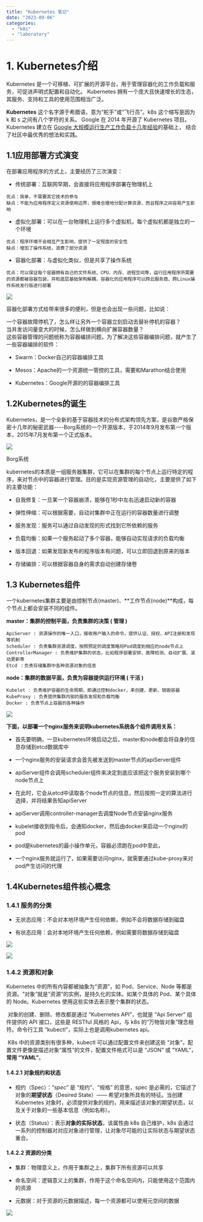 ```yaml
---
title: "Kubernetes 笔记"
date: "2023-09-06"
categories: 
  - "k8s"
  - "laboratory"
---
```


# 1\. Kubernetes介绍

Kubernetes 是一个可移植、可扩展的开源平台，用于管理容器化的工作负载和服务，可促进声明式配置和自动化。 Kubernetes 拥有一个庞大且快速增长的生态，其服务、支持和工具的使用范围相当广泛。

**Kubernetes** 这个名字源于希腊语，意为“舵手”或“飞行员”。k8s 这个缩写是因为 k 和 s 之间有八个字符的关系。 Google 在 2014 年开源了 Kubernetes 项目。 Kubernetes 建立在 [Google 大规模运行生产工作负载十几年经验](https://research.google/pubs/pub43438)的基础上， 结合了社区中最优秀的想法和实践。

## 1.1应用部署方式演变

在部署应用程序的方式上，主要经历了三次演变：

- 传统部署：互联网早期，会直接将应用程序部署在物理机上

```
优点：简单，不需要其它技术的参与
缺点：不能为应用程序定义资源使用边界，很难合理地分配计算资源，而且程序之间容易产生影响
```

- 虚拟化部署：可以在一台物理机上运行多个虚拟机，每个虚拟机都是独立的一个环境

```
优点：程序环境不会相互产生影响，提供了一定程度的安全性
缺点：增加了操作系统，浪费了部分资源
```

- 容器化部署：与虚拟化类似，但是共享了操作系统

```
优点：可以保证每个容器拥有自己的文件系统、CPU、内存、进程空间等，运行应用程序所需要的资源都被容器包装，并和底层基础架构解耦，容器化的应用程序可以跨云服务商、跨Linux操作系统发行版进行部署
```

![](https://catcat.blog/wp-content/uploads/2023/09/image-22-1024x385.png)

容器化部署方式给带来很多的便利，但是也会出现一些问题，比如说：

一个容器故障停机了，怎么样让另外一个容器立刻启动去替补停机的容器？  
当并发访问量变大的时候，怎么样做到横向扩展容器数量？  
这些容器管理的问题统称为容器编排问题，为了解决这些容器编排问题，就产生了一些容器编排的软件：

- Swarm：Docker自己的容器编排工具

- Mesos：Apache的一个资源统一管控的工具，需要和Marathon结合使用

- Kubernetes：Google开源的的容器编排工具

## 1.2Kubernetes的诞生

Kubernetes，是一个全新的基于容器技术的分布式架构领先方案，是谷歌严格保密十几年的秘密武器----Borg系统的一个开源版本，于2014年9月发布第一个版本，2015年7月发布第一个正式版本。

![](https://catcat.blog/wp-content/uploads/2023/09/borg.png)

Borg系统

kubernetes的本质是一组服务器集群，它可以在集群的每个节点上运行特定的程序，来对节点中的容器进行管理。目的是实现资源管理的自动化，主要提供了如下的主要功能：

- 自我修复：一旦某一个容器崩溃，能够在1秒中左右迅速启动新的容器

- 弹性伸缩：可以根据需要，自动对集群中正在运行的容器数量进行调整

- 服务发现：服务可以通过自动发现的形式找到它所依赖的服务

- 负载均衡：如果一个服务起动了多个容器，能够自动实现请求的负载均衡

- 版本回退：如果发现新发布的程序版本有问题，可以立即回退到原来的版本

- 存储编排：可以根据容器自身的需求自动创建存储卷

## 1.3 Kubernetes组件

一个kubernetes集群主要是由控制节点(master)、\*\*工作节点(node)\*\*构成，每个节点上都会安装不同的组件。

**master：集群的控制平面，负责集群的决策 ( 管理 )**

```
ApiServer : 资源操作的唯一入口，接收用户输入的命令，提供认证、授权、API注册和发现等机制
Scheduler : 负责集群资源调度，按照预定的调度策略将Pod调度到相应的node节点上
ControllerManager : 负责维护集群的状态，比如程序部署安排、故障检测、自动扩展、滚动更新等
Etcd ：负责存储集群中各种资源对象的信息
```

**node：集群的数据平面，负责为容器提供运行环境 ( 干活 )**

```
Kubelet : 负责维护容器的生命周期，即通过控制docker，来创建、更新、销毁容器
KubeProxy : 负责提供集群内部的服务发现和负载均衡
Docker : 负责节点上容器的各种操作
```

![](https://catcat.blog/wp-content/uploads/2023/09/image-23-1024x531.png)

**下面，以部署一个nginx服务来说明kubernetes系统各个组件调用关系：**

- 首先要明确，一旦kubernetes环境启动之后，master和node都会将自身的信息存储到etcd数据库中

- 一个nginx服务的安装请求会首先被发送到master节点的apiServer组件

- apiServer组件会调用scheduler组件来决定到底应该把这个服务安装到哪个node节点上

- 在此时，它会从etcd中读取各个node节点的信息，然后按照一定的算法进行选择，并将结果告知apiServer

- apiServer调用controller-manager去调度Node节点安装nginx服务

- kubelet接收到指令后，会通知docker，然后由docker来启动一个nginx的pod

- pod是kubernetes的最小操作单元，容器必须跑在pod中至此，

- 一个nginx服务就运行了，如果需要访问nginx，就需要通过kube-proxy来对pod产生访问的代理

## 1.4Kubernetes组件核心概念

### 1.4.1 服务的分类

- 无状态应用：不会对本地环境产生任何依赖，例如不会将数据存储到磁盘

- 有状态应用：会对本地环境产生任何依赖，例如需要将数据存储到磁盘

![](https://catcat.blog/wp-content/uploads/2023/09/image-25-1024x393.png)

![](https://catcat.blog/wp-content/uploads/2023/09/image-26-1024x500.png)

### 1.4.2 资源和对象

Kubernetes 中的所有内容都被抽象为“资源”，如 Pod、Service、Node 等都是资源。“对象”就是“资源”的实例，是持久化的实体。如某个具体的 Pod、某个具体的 Node。Kubernetes 使用这些实体去表示整个集群的状态。

 对象的创建、删除、修改都是通过 “Kubernetes API”，也就是 “Api Server” 组件提供的 API 接口，这些是 RESTful 风格的 Api，与 k8s 的“万物皆对象”理念相符。命令行工具 “kubectl”，实际上也是调用kubernetes api。

 K8s 中的资源类别有很多种，kubectl 可以通过配置文件来创建这些 “对象”，配置文件更像是描述对象“属性”的文件，配置文件格式可以是 “JSON” 或 “YAML”，**常用 “YAML”**。

#### 1.4.2.1 对象规约和状态

- 规约（Spec）：“_spec_” 是 “规约”、“规格” 的意思，spec 是必需的，它描述了对象的**期望状态**（Desired State）—— 希望对象所具有的特征。当创建 Kubernetes 对象时，必须提供对象的规约，用来描述该对象的期望状态，以及关于对象的一些基本信息（例如名称）。

- 状态（Status）：表示**对象的实际状态**，该属性由 k8s 自己维护，k8s 会通过一系列的控制器对对应对象进行管理，让对象尽可能的让实际状态与期望状态重合。

#### 1.4.2.2 资源的分类

- 集群：物理意义上，作用于集群之上，集群下所有资源可以共享

- 命名空间：逻辑意义上的集群，作用于这个命名空间内，只能使用这个范围内的资源

- 元数据：对于资源的元数据描述，每一个资源都可以使用元空间的数据

![](https://catcat.blog/wp-content/uploads/2023/09/image-27-1024x398.png)
